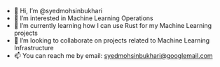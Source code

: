 - 👋 Hi, I’m @syedmohsinbukhari
- 👀 I’m interested in Machine Learning Operations
- 🌱 I’m currently learning how I can use Rust for my Machine Learning projects
- 💞️ I’m looking to collaborate on projects related to Machine Learning Infrastructure
- 📫 You can reach me by email: syedmohsinbukhari@googlemail.com

